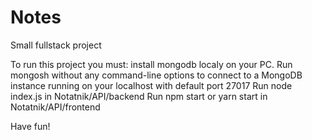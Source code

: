 # Notes
Small fullstack project

To run this project you must:
install mongodb localy on your PC.
Run mongosh without any command-line options to connect to a MongoDB instance running on your localhost with default port 27017
Run node index.js in Notatnik/API/backend
Run npm start or yarn start in Notatnik/API/frontend

Have fun! 
